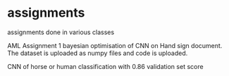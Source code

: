 # assignments
assignments done in various classes


AML Assignment 1 
bayesian optimisation of CNN on Hand sign document. The dataset is uploaded as numpy files and code is uploaded. 


CNN of horse or human classification with 0.86 validation set score 
